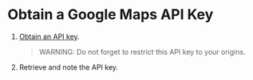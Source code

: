 # Obtain a Google Maps API Key

1. [Obtain an API key](https://developers.google.com/maps/documentation/javascript/get-api-key).
    > WARNING: Do not forget to restrict this API key to your origins.
2. Retrieve and note the API key.
